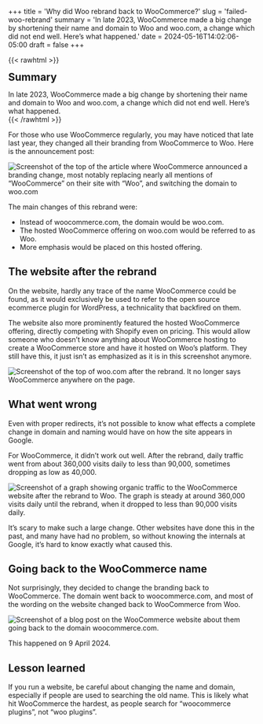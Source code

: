+++
title = 'Why did Woo rebrand back to WooCommerce?'
slug = 'failed-woo-rebrand'
summary = 'In late 2023, WooCommerce made a big change by shortening their name and domain to Woo and woo.com, a change which did not end well. Here’s what happened.'
date = 2024-05-16T14:02:06-05:00
draft = false
+++

{{< rawhtml >}}
<div class="rounded-lg px-8 py-8 bg-[#804D79E3] text-gray-50 text-lg">
	<h2 class="text-gray-50" style="margin-top: 0; margin-bottom: 0.6rem;">Summary</h2>
	<p style="margin-bottom: 0;">In late 2023, WooCommerce made a big change by shortening their name and domain to Woo and woo.com, a change which did not end well. Here’s what happened.</p>
</div>
{{< /rawhtml >}}

For those who use WooCommerce regularly, you may have noticed that late last year, they changed all their branding from WooCommerce to Woo. Here is the announcement post:

![Screenshot of the top of the article where WooCommerce announced a branding change, most notably replacing nearly all mentions of “WooCommerce” on their site with “Woo”, and switching the domain to woo.com](/blog/failed-woo-rebrand/announcement-post.webp)

The main changes of this rebrand were:

- Instead of woocommerce.com, the domain would be woo.com.
- The hosted WooCommerce offering on woo.com would be referred to as Woo.
- More emphasis would be placed on this hosted offering.

## The website after the rebrand

On the website, hardly any trace of the name WooCommerce could be found, as it would exclusively be used to refer to the open source ecommerce plugin for WordPress, a technicality that backfired on them.

The website also more prominently featured the hosted WooCommerce offering, directly competing with Shopify even on pricing. This would allow someone who doesn’t know anything about WooCommerce hosting to create a WooCommerce store and have it hosted on Woo’s platform. They still have this, it just isn’t as emphasized as it is in this screenshot anymore.

![Screenshot of the top of woo.com after the rebrand. It no longer says WooCommerce anywhere on the page.](/blog/failed-woo-rebrand/woo.com.webp)

## What went wrong

Even with proper redirects, it’s not possible to know what effects a complete change in domain and naming would have on how the site appears in Google.

For WooCommerce, it didn’t work out well. After the rebrand, daily traffic went from about 360,000 visits daily to less than 90,000, sometimes dropping as low as 40,000.

![Screenshot of a graph showing organic traffic to the WooCommerce website after the rebrand to Woo. The graph is steady at around 360,000 visits daily until the rebrand, when it dropped to less than 90,000 visits daily.](/blog/failed-woo-rebrand/woo-traffic-drop.webp)

It’s scary to make such a large change. Other websites have done this in the past, and many have had no problem, so without knowing the internals at Google, it’s hard to know exactly what caused this.

## Going back to the WooCommerce name

Not surprisingly, they decided to change the branding back to WooCommerce. The domain went back to woocommerce.com, and most of the wording on the website changed back to WooCommerce from Woo.

![Screenshot of a blog post on the WooCommerce website about them going back to the domain woocommerce.com.](/blog/failed-woo-rebrand/revert-post.webp)

This happened on 9 April 2024.

## Lesson learned

If you run a website, be careful about changing the name and domain, especially if people are used to searching the old name. This is likely what hit WooCommerce the hardest, as people search for “woocommerce plugins”, not “woo plugins”.
